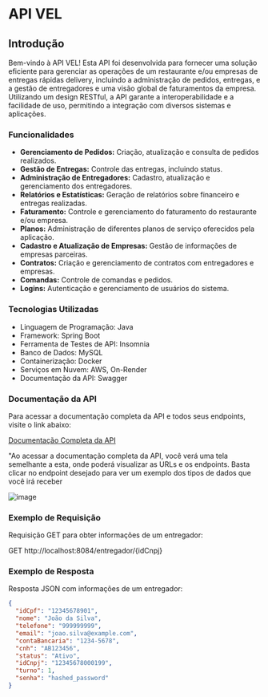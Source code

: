 # API VEL

## Introdução

Bem-vindo à API VEL! Esta API foi desenvolvida para fornecer uma solução eficiente para gerenciar as operações de um restaurante e/ou empresas de entregas rápidas delivery, incluindo a administração de pedidos, entregas, e a gestão de entregadores e uma visão global de faturamentos da empresa. Utilizando um design RESTful, a API garante a interoperabilidade e a facilidade de uso, permitindo a integração com diversos sistemas e aplicações.

### Funcionalidades

- **Gerenciamento de Pedidos:** Criação, atualização e consulta de pedidos realizados.
- **Gestão de Entregas:** Controle das entregas, incluindo status.
- **Administração de Entregadores:** Cadastro, atualização e gerenciamento dos entregadores.
- **Relatórios e Estatísticas:** Geração de relatórios sobre financeiro e entregas realizadas.
- **Faturamento:** Controle e gerenciamento do faturamento do restaurante e/ou empresa.
- **Planos:** Administração de diferentes planos de serviço oferecidos pela aplicação.
- **Cadastro e Atualização de Empresas:** Gestão de informações de empresas parceiras.
- **Contratos:** Criação e gerenciamento de contratos com entregadores e empresas.
- **Comandas:** Controle de comandas e pedidos.
- **Logins:** Autenticação e gerenciamento de usuários do sistema.

### Tecnologias Utilizadas

- Linguagem de Programação: Java
- Framework: Spring Boot
- Ferramenta de Testes de API: Insomnia
- Banco de Dados: MySQL
- Containerização: Docker
- Serviços em Nuvem: AWS, On-Render
- Documentação da API: Swagger

### Documentação da API

Para acessar a documentação completa da API e todos seus endpoints, visite o link abaixo:

[Documentação Completa da API](https://vel-tnpo.onrender.com/swagger-ui/index.html)

"Ao acessar a documentação completa da API, você verá uma tela semelhante a esta, onde poderá visualizar as URLs e os endpoints. Basta clicar no endpoint desejado para ver um exemplo dos tipos de dados que você irá receber

![image](https://github.com/VELPR0A/VEL_API/assets/84996872/d4887f0e-fbab-407e-905c-c892f86a823a)



### Exemplo de Requisição

Requisição GET para obter informações de um entregador:

GET http://localhost:8084/entregador/{idCnpj}


### Exemplo de Resposta

Resposta JSON com informações de um entregador:

```json
{
  "idCpf": "12345678901",
  "nome": "João da Silva",
  "telefone": "999999999",
  "email": "joao.silva@example.com",
  "contaBancaria": "1234-5678",
  "cnh": "AB123456",
  "status": "Ativo",
  "idCnpj": "12345678000199",
  "turno": 1,
  "senha": "hashed_password"
}

